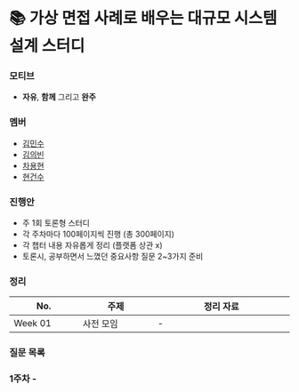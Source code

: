 # 📚 가상 면접 사례로 배우는 대규모 시스템 설계 스터디

### 모티브
+ **자유**, **함께** 그리고 **완주**

### 멤버
+ [김민수](https://github.com/minsoozz)
+ [김의빈](https://github.com/JoeCP17)
+ [차용현]()
+ [현건수](https://github.com/hgs-study)

### 진행안
+ 주 1회 토론형 스터디
+ 각 주차마다 100페이지씩 진행 (총 300페이지)
+ 각 챕터 내용 자유롭게 정리 (플랫폼 상관 x)
+ 토론시, 공부하면서 느꼈던 중요사항 질문 2~3가지 준비

### 정리
|No. <img width=150/>|주제 <img width=200/>| 정리 자료 <img width=400/>|
|---|---|---|
|Week 01|사전 모임| - |


### 질문 목록
### 1주차 - 
    
